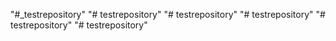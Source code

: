 "#_testrepository" 
"# testrepository" 
"# testrepository" 
"# testrepository" 
"# testrepository" 
"# testrepository" 
